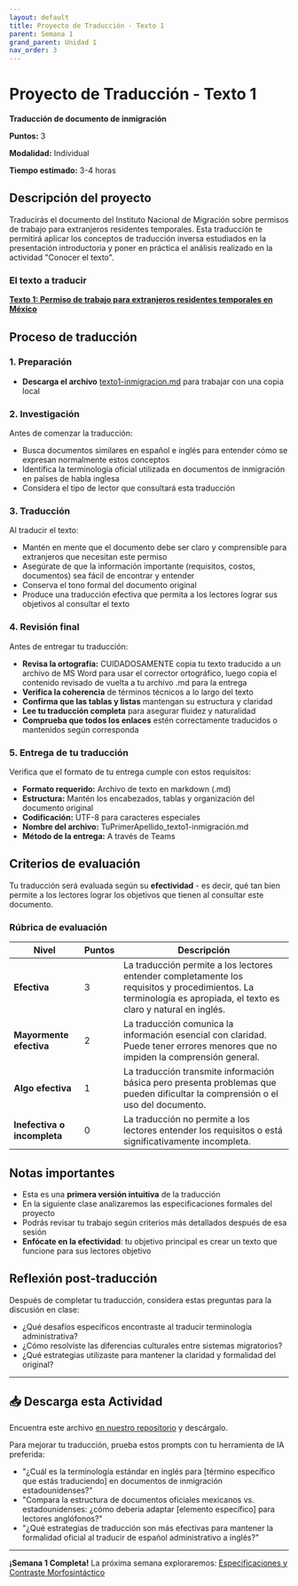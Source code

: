 ```yaml
---
layout: default
title: Proyecto de Traducción - Texto 1
parent: Semana 1
grand_parent: Unidad 1
nav_order: 3
---
```


# Proyecto de Traducción - Texto 1

**Traducción de documento de inmigración**

**Puntos:** 3  

**Modalidad:** Individual

**Tiempo estimado:** 3-4 horas  

## Descripción del proyecto

Traducirás el documento del Instituto Nacional de Migración sobre permisos de trabajo para extranjeros residentes temporales. Esta traducción te permitirá aplicar los conceptos de traducción inversa estudiados en la presentación introductoria y poner en práctica el análisis realizado en la actividad "Conocer el texto".

### El texto a traducir

**[Texto 1: Permiso de trabajo para extranjeros residentes temporales en México](./texto1-inmigracion.md)**

## Proceso de traducción

### 1. Preparación
- **Descarga el archivo** [texto1-inmigracion.md](./texto1-inmigracion.md) para trabajar con una copia local

### 2. Investigación
Antes de comenzar la traducción:
- Busca documentos similares en español e inglés para entender cómo se expresan normalmente estos conceptos
- Identifica la terminología oficial utilizada en documentos de inmigración en países de habla inglesa
- Considera el tipo de lector que consultará esta traducción

### 3. Traducción
Al traducir el texto:
- Mantén en mente que el documento debe ser claro y comprensible para extranjeros que necesitan este permiso
- Asegúrate de que la información importante (requisitos, costos, documentos) sea fácil de encontrar y entender
- Conserva el tono formal del documento original
- Produce una traducción efectiva que permita a los lectores lograr sus objetivos al consultar el texto

### 4. Revisión final
Antes de entregar tu traducción:
- **Revisa la ortografía:** CUIDADOSAMENTE copia tu texto traducido a un archivo de MS Word para usar el corrector ortográfico, luego copia el contenido revisado de vuelta a tu archivo .md para la entrega
- **Verifica la coherencia** de términos técnicos a lo largo del texto
- **Confirma que las tablas y listas** mantengan su estructura y claridad
- **Lee tu traducción completa** para asegurar fluidez y naturalidad
- **Comprueba que todos los enlaces** estén correctamente traducidos o mantenidos según corresponda

### 5. Entrega de tu traducción
Verifica que el formato de tu entrega cumple con estos requisitos:
- **Formato requerido:** Archivo de texto en markdown (.md)
- **Estructura:** Mantén los encabezados, tablas y organización del documento original
- **Codificación:** UTF-8 para caracteres especiales
- **Nombre del archivo:** TuPrimerApellido_texto1-inmigración.md
- **Método de la entrega:** A través de Teams

## Criterios de evaluación

Tu traducción será evaluada según su **efectividad** - es decir, qué tan bien permite a los lectores lograr los objetivos que tienen al consultar este documento.

### Rúbrica de evaluación

| **Nivel** | **Puntos** | **Descripción** |
|-----------|------------|-----------------|
| **Efectiva** | 3 | La traducción permite a los lectores entender completamente los requisitos y procedimientos. La terminología es apropiada, el texto es claro y natural en inglés. |
| **Mayormente efectiva** | 2 | La traducción comunica la información esencial con claridad. Puede tener errores menores que no impiden la comprensión general. |
| **Algo efectiva** | 1 | La traducción transmite información básica pero presenta problemas que pueden dificultar la comprensión o el uso del documento. |
| **Inefectiva o incompleta** | 0 | La traducción no permite a los lectores entender los requisitos o está significativamente incompleta. |

## Notas importantes

- Esta es una **primera versión intuitiva** de la traducción
- En la siguiente clase analizaremos las especificaciones formales del proyecto
- Podrás revisar tu trabajo según criterios más detallados después de esa sesión
- **Enfócate en la efectividad**: tu objetivo principal es crear un texto que funcione para sus lectores objetivo

## Reflexión post-traducción

Después de completar tu traducción, considera estas preguntas para la discusión en clase:
- ¿Qué desafíos específicos encontraste al traducir terminología administrativa?
- ¿Cómo resolviste las diferencias culturales entre sistemas migratorios?
- ¿Qué estrategias utilizaste para mantener la claridad y formalidad del original?

---

## 📥 Descarga esta Actividad

Encuentra este archivo [en nuestro repositorio](https://github.com/alainamb/uic_tr18-trad-inversa-es-en/blob/main/unidad1/semana1/proyecto-texto1.md) y descárgalo.

Para mejorar tu traducción, prueba estos prompts con tu herramienta de IA preferida:

- "¿Cuál es la terminología estándar en inglés para [término específico que estás traduciendo] en documentos de inmigración estadounidenses?"
- "Compara la estructura de documentos oficiales mexicanos vs. estadounidenses: ¿cómo debería adaptar [elemento específico] para lectores anglófonos?"
- "¿Qué estrategias de traducción son más efectivas para mantener la formalidad oficial al traducir de español administrativo a inglés?"

---

**¡Semana 1 Completa!** La próxima semana exploraremos: [Especificaciones y Contraste Morfosintáctico](/unidad1/semana2/)
